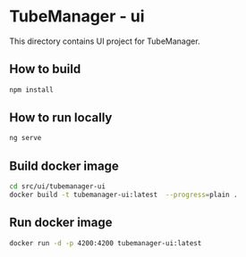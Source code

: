 # TubeManager - ui

This directory contains UI project for TubeManager.

## How to build

```bash
npm install
```

## How to run locally

```bash
ng serve
```

## Build docker image

```bash
cd src/ui/tubemanager-ui
docker build -t tubemanager-ui:latest  --progress=plain .
```

## Run docker image

```bash
docker run -d -p 4200:4200 tubemanager-ui:latest
```